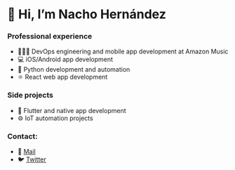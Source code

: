 # 👋 Hi, I’m Nacho Hernández
### Professional experience
- 🧑🏻‍💻 DevOps engineering and mobile app development at Amazon Music
- 💻 iOS/Android app development
- 🐍 Python development and automation
- ⚛️ React web app development
### Side projects
- 👾 Flutter and native app development
- ⚙️ IoT automation projects 
### Contact:
  - 📨 [Mail](mailto:ignacio.hernandez.monroy@gmail.com?subject=[GitHub]%20README%20contact)
  - 🐦 [Twitter](https://twitter.com/wowsuchnachoge)

<!---
wowsuchnachoge/wowsuchnachoge is a ✨ special ✨ repository because its `README.md` (this file) appears on your GitHub profile.
You can click the Preview link to take a look at your changes.
--->
